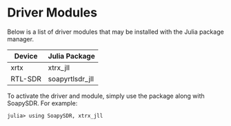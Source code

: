 # Driver Modules

Below is a list of driver modules that may be installed with the Julia package manager.

| Device | Julia Package   |
|--------|-----------------|
| xrtx   | xtrx_jll        |
|RTL-SDR | soapyrtlsdr_jll |

To activate the driver and module, simply use the package along with SoapySDR.
For example:

```
julia> using SoapySDR, xtrx_jll
```